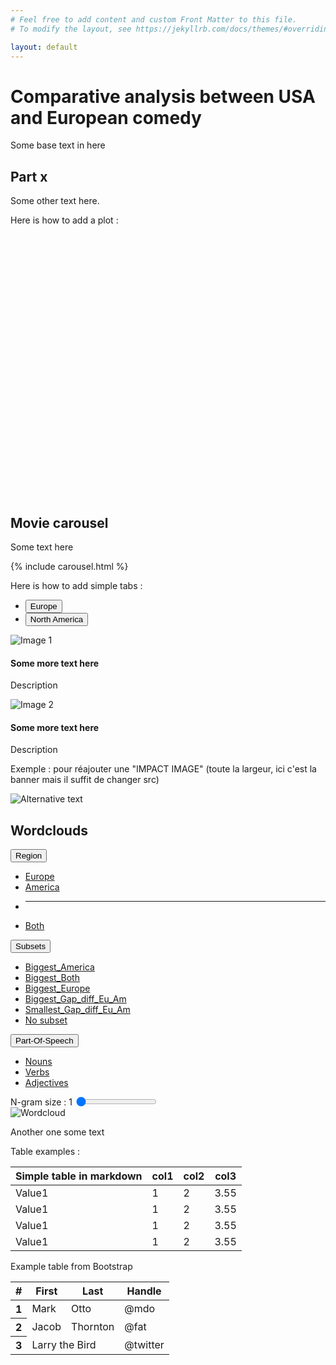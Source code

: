 ```yaml
---
# Feel free to add content and custom Front Matter to this file.
# To modify the layout, see https://jekyllrb.com/docs/themes/#overriding-theme-defaults

layout: default
---
```

# Comparative analysis between USA and European comedy 

Some base text in here

## Part x

Some other text here.

Here is how to add a plot :

<!-- ATTENTION il faut que 'basic-plot' corresponde à l'argument de newPlot() dans basic_plot.js !! -->
<div id="basic-plot" style="width: 620px; height: 420px;"></div>
<script src="{{ '/assets/js/basic_plot.js' | relative_url }}"></script>


## Movie carousel

<div class="container-fluid">
  <div class="row justify-content-center">
    <div class="col-8">
      <p>Some text here</p>
    </div>
    <div class="col-4">
      {% include carousel.html %}
    </div>
  </div>
</div>

Here is how to add simple tabs :

<div class="container mt-2 mb-2">
  <ul class="nav nav-underline" id="sampleTabs" role="tablist">
    <li class="nav-item" role="presentation">
      <button class="nav-link active" id="europe-wordcloud-tab" data-bs-toggle="tab" data-bs-target="#europe-wordcloud" type="button" role="tab" aria-controls="europe-wordcloud" aria-selected="true">
        Europe
      </button>
    </li>
    <li class="nav-item" role="presentation">
      <button class="nav-link" id="america-wordcloud-tab" data-bs-toggle="tab" data-bs-target="#america-wordcloud" type="button" role="tab" aria-controls="america-wordcloud" aria-selected="false">
        North America
      </button>
    </li>
  </ul>

  <div class="tab-content mt-3" id="sampleTabsContent">
    <div class="tab-pane fade show active" id="europe-wordcloud" role="tabpanel" aria-labelledby="europe-wordcloud-tab">
      <div class="card w-25">
        <img src="{{ '/assets/img/test1.jpg' | relative_url }}" alt="Image 1" class="card-img-top">
        <div class="card-body">
          <h4 class="card-title">Some more text here </h4>
          <p class="card-text">Description</p>
        </div>
      </div>
    </div>
    <div class="tab-pane fade" id="america-wordcloud" role="tabpanel" aria-labelledby="america-wordcloud-tab">
      <div class="card w-25">
      <img src="{{ '/assets/img/test2.jpg' | relative_url }}" alt="Image 2" class="card-img-top">
        <div class="card-body">
          <h4 class="card-title">Some more text here </h4>
          <p class="card-text">Description</p>
        </div>
      </div>
    </div>
  </div>
</div>

Exemple : pour réajouter une "IMPACT IMAGE" (toute la largeur, ici c'est la banner mais il suffit de changer src)

<div class="big-image-wrapper">
  <img src="{{ '/assets/img/banner.jpg' | relative_url }}" alt="Alternative text" class="big-image">
</div>
<div class="big-image-spacer"></div>


## Wordclouds

<script src="{{ '/assets/js/wordclouds.js' | relative_url }}"></script>
<div class="container-fluid">
  <div class="row" id="wordclouds">
    <div class="col align-content-center">
      <div class="btn-group  w-100">
        <button type="button" class="btn btn-info dropdown-toggle" data-bs-toggle="dropdown" aria-expanded="false">
          Region
        </button>
        <ul class="dropdown-menu">
          <li><a class="dropdown-item" href="#wordclouds" onclick="on_wordcloud_filter_change({key: 'region', value: 'Europe'})">Europe</a></li>
          <li><a class="dropdown-item" href="#wordclouds" onclick="on_wordcloud_filter_change({key: 'region', value: 'America'})">America</a></li>
          <li><hr class="dropdown-divider"></li>
          <li><a class="dropdown-item" href="#wordclouds" onclick="on_wordcloud_filter_change({key: 'region', value: 'Both'})">Both</a></li>
        </ul>
      </div>
    </div>
    <div class="col align-content-center">
      <div class="btn-group  w-100">
        <button type="button" class="btn btn-info dropdown-toggle" data-bs-toggle="dropdown" aria-expanded="false">
          Subsets
        </button>
        <ul class="dropdown-menu">
          <li><a class="dropdown-item" href="#wordclouds" onclick="on_wordcloud_filter_change({key: 'subset', value: 'Biggest_America'})">Biggest_America</a></li>
          <li><a class="dropdown-item" href="#wordclouds" onclick="on_wordcloud_filter_change({key: 'subset', value: 'Biggest_Both'})">Biggest_Both</a></li>
          <li><a class="dropdown-item" href="#wordclouds" onclick="on_wordcloud_filter_change({key: 'subset', value: 'Biggest_Europe'})">Biggest_Europe</a></li>
          <li><a class="dropdown-item" href="#wordclouds" onclick="on_wordcloud_filter_change({key: 'subset', value: 'Biggest_Gap_diff_Eu_Am'})">Biggest_Gap_diff_Eu_Am</a></li>
          <li><a class="dropdown-item" href="#wordclouds" onclick="on_wordcloud_filter_change({key: 'subset', value: 'Smallest_Gap_diff_Eu_Am'})">Smallest_Gap_diff_Eu_Am</a></li>
          <li><a class="dropdown-item" href="#wordclouds" onclick="on_wordcloud_filter_change({key: 'subset', value: 'None'})">No subset</a></li>
        </ul>
      </div>
    </div>
    <div class="col align-content-center">
      <div class="btn-group  w-100">
        <button type="button" class="btn btn-info dropdown-toggle" data-bs-toggle="dropdown" aria-expanded="false">
          Part-Of-Speech
        </button>
        <ul class="dropdown-menu">
          <li><a class="dropdown-item" href="#wordclouds" onclick="on_wordcloud_filter_change({key: 'pos_tag', value: 'NN'})">Nouns</a></li>
          <li><a class="dropdown-item" href="#wordclouds" onclick="on_wordcloud_filter_change({key: 'pos_tag', value: 'VB'})">Verbs</a></li>
          <li><a class="dropdown-item" href="#wordclouds" onclick="on_wordcloud_filter_change({key: 'pos_tag', value: 'JJ'})">Adjectives</a></li>
        </ul>
      </div>
    </div>
    <div class="col align-content-center">
      <label for="ngram-range" class="form-label text-center">N-gram size : <span class="badge text-bg-info" id="ngram-value">1</span></label>
      <input type="range" class="form-range" style="height: 12px" min="1" max="3" step="1" 
      value="1" id="ngram-range" onchange="on_wordcloud_filter_change({key: 'ngram', value: this.value})">
    </div>
  </div>
  <div class="row justify-content-center">
    <div class="col-5 border border-secondary rounded">
      <img src="{{ site.baseurl }}/assets/img/wordclouds/America__None__VB__1.jpg" class="wordcloud-image" alt="Wordcloud" id="wordcloud"
      onload="this.classList.remove('wordcloud-image-hidden')"/>
    </div>
  </div>
</div>

Another one some text


Table examples :

| Simple table in markdown | col1 | col2 | col3 |
|-|-|-|-|
|Value1|1|2|3.55|
|Value1|1|2|3.55|
|Value1|1|2|3.55|
|Value1|1|2|3.55|

Example table from Bootstrap

<table class="table table-striped">
  <thead>
    <tr>
      <th scope="col">#</th>
      <th scope="col">First</th>
      <th scope="col">Last</th>
      <th scope="col">Handle</th>
    </tr>
  </thead>
  <tbody>
    <tr>
      <th scope="row">1</th>
      <td>Mark</td>
      <td>Otto</td>
      <td>@mdo</td>
    </tr>
    <tr>
      <th scope="row">2</th>
      <td>Jacob</td>
      <td>Thornton</td>
      <td>@fat</td>
    </tr>
    <tr>
      <th scope="row">3</th>
      <td colspan="2">Larry the Bird</td>
      <td>@twitter</td>
    </tr>
  </tbody>
</table>